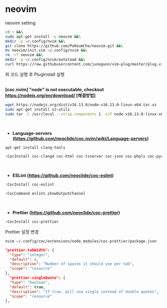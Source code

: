 # neovim
neovim setting

```bash
cd ~ &&\
sudo apt-get install -y neovim &&\
mkdir -p ~/.config/nvim &&\
git clone https://github.com/PoKeumCho/neovim.git &&\
mv neovim/init.vim ~/.config/nvim &&\
rm -rf neovim &&\
mkdir -p ~/.config/nvim/autoload &&\
curl https://raw.githubusercontent.com/junegunn/vim-plug/master/plug.vim -o ~/.config/nvim/autoload/plug.vim
```

위 코드 실행 후 PlugInstall 실행
<br/><br/>

<b>[coc.nvim] "node" is not executable, checkout https://nodejs.org/en/download/ [해결방법]</b>
```bash
wget https://nodejs.org/dist/v16.13.0/node-v16.13.0-linux-x64.tar.xz
sudo apt-get install xz-utils
sudo tar -C /usr/local --strip-components 1 -xJf node-v16.13.0-linux-x64.tar.xz
```
<br/>

- <b>Language-servers (https://github.com/neoclide/coc.nvim/wiki/Language-servers)</b>
```bash
apt-get install clang-tools
```

```bash
:CocInstall coc-clangd coc-html coc-tsserver coc-json coc-phpls coc-pyright coc-java
```
<br/>

- <b>ESLint (https://github.com/neoclide/coc-eslint)</b>
```bash
:CocInstall coc-eslint
```
```bash
:CocCommand eslint.showOutputChannel
```
<br/>

- <b>Prettier (https://github.com/neoclide/coc-prettier)</b>
```bash
:CocInstall coc-prettier
```
Prettier 설정 변경
```bash
nvim ~/.config/coc/extensions/node_modules/coc-prettier/package.json
```
```json
"prettier.tabWidth": {                                                                                            
  "type": "integer",                                                                                              
  "default": 4,                                                                                                   
  "description": "Number of spaces it should use per tab",                                                        
  "scope": "resource"                                                                                             
},                                                                                                                
  "prettier.singleQuote": {                                                                                         
  "type": "boolean",                                                                                              
  "default": true,                                                                                                
  "description": "If true, will use single instead of double quotes",                                             
  "scope": "resource"                                                                                             
},   
```
